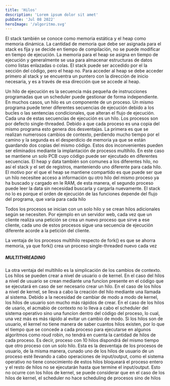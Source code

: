 ```yaml
---
title: 'Hilos'
description: 'Lorem ipsum dolor sit amet'
pubDate: 'Jul 08 2022'
heroImage: '/algoritmo.svg'
---
```


El stack también se conoce como memoria estática y el heap como memoria dinámica. La cantidad de memoria que debe ser asignada para el stack es fija y se decide en tiempo de compilación, no se puede modificar en tiempo de ejecución. La memoria para el heap se asigna en tiempo de ejecución y generalmente se usa para almacenar estructuras de datos como listas enlazadas o colas. El stack puede ser accedido por el la sección del código, pero el heap no. Para acceder al heap se debe acceder primero al stack y se encuentra un puntero con la dirección de inicio necesaria, y es a través de esa dirección que se accede al heap.

Un hilo de ejecución es la secuencia más pequeña de instrucciones programadas que un scheduler puede gestionar de forma independiente. En muchos casos, un hilo es un componente de un proceso. Un mismo programa puede tener diferentes secuencias de ejecución debido a los bucles o las sentencias condicionales, que alteran el flujo de ejecución. Cada una de estas secuencias de ejecución es un hilo. Los procesos son por defecto single-threaded. Debido a que cada proceso es una copia del mismo programa esto genera dos desventajas. La primera es que se realizan numerosos cambios de contexto, perdiendo mucho tiempo por el camino y la segunda es el desperdicio de memoria ya que se están guardando dos copias del mismo código. Estos dos inconvenientes pueden ser eliminados mediante la implantación de procesos multihilo. En este caso se mantiene un solo PCB cuyo código  puede ser ejecutado en diferentes secuencias. El heap y data también son comunes a los diferentes hilo, no así el stack y el set de registros, manteniendo uno diferente para cada hilo. El motivo por el que el heap se mantiene compartido es que puede ser que un hilo necesitee acceso a información qu otro hilo del mismo proceso ya ha buscado y cargado en le RAM, de esta manera, el segundo proceso puede leer la data sin necesidad buscarla y cargarla nuevamente. El stack no lo es porque el orden de ejecución de las funciones depende del flujo del programa, que varía para cada hilo

Todos los procesos se inician con un solo hilo y se crean hilos adicionales según se necesiten. Por ejemplo en un servidor web, cada vez que un cliente realiza una petición se crea un nuevo proceso que sirve a ese cliente, cada uno de estos procesos sigue una secuencia de ejecución diferente acorde a la petición del cliente. 

La ventaja de los procesos multihilo respecto de fork() es que se ahorra memoria, ya que fork() crea un proceso single-threaded nuevo cada vez

##### MULTITHREADING
La otra ventaja del multihilo es la simplicación de los cambios de contexto. Los hilos se pueden crear a nivel de usuario o de kernel. En el caso del hilos a nivel de usuario se crean mediante una funcíon presente en el código que se ejecutará en caso de ser necesario crear un hilo. En el caso de los hilos a nivel de kernel, se lleva a cabo la creación del hilo mediante una llamada al sistema. Debido a la necesidad de cambiar de modo a modo de kernel, los hilos de usuario son mucho más rápidos de crear. En el caso de los hilos de usario, el acmabio de contexto no lo lleva a cabo el scheduler del sistema operativo sino una funcíon dentro del código del proceso, lo cual, una vez más es más rápido al evitar un cambio de modo. Si los hilos son de usuario, el kernel no tiene manera de saber cuantos hilos existen, por lo que el tiempo que se concede a cada proceso para ejecutarse en algunos algoritmos como roud robin, no tendrá en cuenta la cantidad de hilos de cada proceso. Es decir, proceso con 10 hilos dispondrá del mismo tiempo que otro proceso con un solo hilo. Esta es la desventaja de los procesos de usuario, de la misma manera, cunado uno de los hilos de usuario de un proceso esté llevando a cabo operaciones de input/output, como el sistema operativo no tiene conocimiento de estos hilos bloqueará el proceso entero y el resto de hilos no se ejecutarán hasta que termine el input/output. Esto no ocurre con los hilos de kernel, se puede considerar que en el caso de los hilos de kernel, el scheduler no hace scheduling de procesos sino de hilos